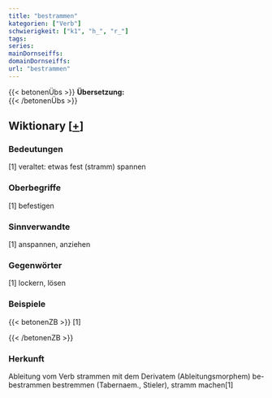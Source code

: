 ```yaml
---
title: "bestrammen"
kategorien: ["Verb"]
schwierigkeit: ["k1", "h_", "r_"]
tags:
series:
mainDornseiffs:
domainDornseiffs:
url: "bestrammen"
---
```


{{< betonenÜbs >}}
**Übersetzung:**  
{{< /betonenÜbs >}}

## Wiktionary [[+](https://de.wiktionary.org/wiki/bestrammen)]

### Bedeutungen
[1] veraltet: etwas fest (stramm) spannen  

### Oberbegriffe
[1] befestigen  

### Sinnverwandte
[1] anspannen, anziehen  

### Gegenwörter
[1] lockern, lösen  

### Beispiele
{{< betonenZB >}}
[1]  

{{< /betonenZB >}}
### Herkunft
Ableitung vom Verb strammen mit dem Derivatem (Ableitungsmorphem) be-  
bestrammen bestremmen (Tabernaem., Stieler), stramm machen[1]  



